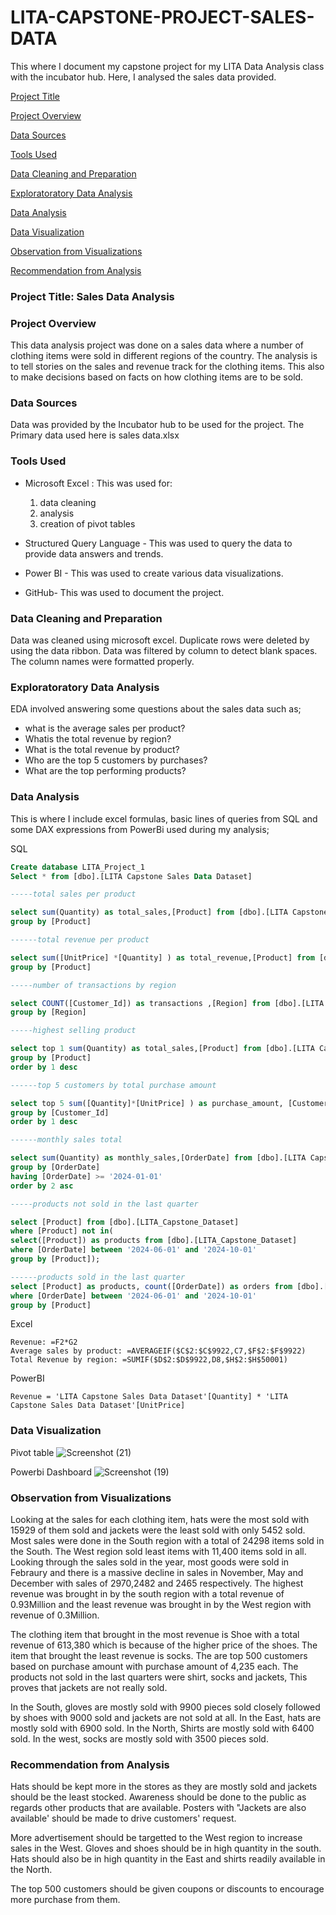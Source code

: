 # LITA-CAPSTONE-PROJECT-SALES-DATA
This where I document my capstone project for my LITA Data Analysis class with the incubator hub. Here, I analysed the sales data provided.

[Project Title](#project-title)

[Project Overview](#project-overview)

[Data Sources](#data-sources)

[Tools Used](#tools-used)

[Data Cleaning and Preparation](#data-cleaning-and-preparation)

[Exploratoratory Data Analysis](#exploratoratory-data-analysis)

[Data Analysis](#data-analysis)

[Data Visualization](#data-visualization)

[Observation from Visualizations](#observation-from-visualizations)

[Recommendation from Analysis](#recommendation-from-analysis)


### Project Title: Sales Data Analysis

### Project Overview
This data analysis project was done on a sales data where a number of clothing items were sold in different regions of the country. The analysis is to tell stories on the sales and revenue track for the clothing items. This also to make decisions based on facts on how clothing items are to be sold.

### Data Sources
Data was provided by the Incubator hub to be used for the project. The Primary data used here is sales data.xlsx

### Tools Used
- Microsoft Excel : This was used for:
  1.  data cleaning
  2.  analysis 
  3.  creation of pivot tables
- Structured Query Language - This was used to query the data to provide data answers and trends.
  
- Power BI - This was used to create various data visualizations.
  
- GitHub- This was used to document the project.
  
### Data Cleaning and Preparation
Data was cleaned using microsoft excel. Duplicate rows were deleted by using the data ribbon. Data was filtered by column to detect blank spaces. The column names were formatted properly.

### Exploratoratory Data Analysis
EDA involved answering some questions about the sales data such as;
- what is the average sales per product?
- Whatis the total revenue by region?
- What is the total revenue by product?
- Who are the top 5 customers by purchases?
- What are the top performing products?

 ### Data Analysis
 This is where I include excel formulas, basic lines of queries from SQL and some 
 DAX expressions from PowerBi used during my analysis;
 
 SQL

``` SQL
Create database LITA_Project_1
Select * from [dbo].[LITA Capstone Sales Data Dataset]

-----total sales per product

select sum(Quantity) as total_sales,[Product] from [dbo].[LITA Capstone Sales Data Dataset]
group by [Product]

------total revenue per product

select sum([UnitPrice] *[Quantity] ) as total_revenue,[Product] from [dbo].[LITA Capstone Sales Data Dataset]
group by [Product]

-----number of transactions by region

select COUNT([Customer_Id]) as transactions ,[Region] from [dbo].[LITA Capstone Sales Data Dataset]
group by [Region]

-----highest selling product

select top 1 sum(Quantity) as total_sales,[Product] from [dbo].[LITA Capstone Sales Data Dataset]
group by [Product]
order by 1 desc

------top 5 customers by total purchase amount 

select top 5 sum([Quantity]*[UnitPrice] ) as purchase_amount, [Customer_Id] from [dbo].[LITA Capstone Sales Data Dataset]
group by [Customer_Id]
order by 1 desc 

------monthly sales total

select sum(Quantity) as monthly_sales,[OrderDate] from [dbo].[LITA Capstone Sales Data Dataset]
group by [OrderDate]
having [OrderDate] >= '2024-01-01'
order by 2 asc

-----products not sold in the last quarter

select [Product] from [dbo].[LITA_Capstone_Dataset]
where [Product] not in(
select([Product]) as products from [dbo].[LITA_Capstone_Dataset]
where [OrderDate] between '2024-06-01' and '2024-10-01'
group by [Product]);

------products sold in the last quarter
select [Product] as products, count([OrderDate]) as orders from [dbo].[LITA Capstone Sales Data Dataset]
where [OrderDate] between '2024-06-01' and '2024-10-01' 
group by [Product]
```
Excel
```Excel
Revenue: =F2*G2
Average sales by product: =AVERAGEIF($C$2:$C$9922,C7,$F$2:$F$9922)
Total Revenue by region: =SUMIF($D$2:$D$9922,D8,$H$2:$H$50001)
```
PowerBI
```PowerBi
Revenue = 'LITA Capstone Sales Data Dataset'[Quantity] * 'LITA Capstone Sales Data Dataset'[UnitPrice]
```

### Data Visualization
Pivot table
![Screenshot (21)](https://github.com/user-attachments/assets/12036754-4008-4222-93ca-ec4bdf75cf30)


Powerbi Dashboard
![Screenshot (19)](https://github.com/user-attachments/assets/7036ba5d-b838-418c-805f-207bc82e9bbc)

### Observation from Visualizations
Looking at the sales for each clothing item, hats were the most sold with 15929 of them sold and jackets were the least sold with only 5452 sold. Most sales were done in the South region with a total of 24298 items sold in the South. The West region sold least items with 11,400 items sold in all. Looking through the sales sold in the year, most goods were sold in Febraury and there is a massive decline in sales in November, May and December with sales of 2970,2482 and 2465 respectively. The highest revenue was brought in by the south region with a total revenue of 0.93Million and the least revenue was brought in by the West region with revenue of 0.3Million.

The clothing item that brought in the most revenue is Shoe with a total revenue of 613,380 which is because of the higher price of the shoes. The item that brought the least revenue is socks. The are top 500 customers based on purchase amount  with purchase amount of 4,235 each. The products not sold in the last quarters were shirt, socks and jackets, This proves that jackets are not really sold. 

In the South, gloves are mostly sold with 9900 pieces sold closely followed by shoes with 9000 sold and jackets are not sold at all. In the East, hats are mostly sold with 6900 sold. In the North, Shirts are mostly sold with 6400 sold. In the west, socks are mostly sold with 3500 pieces sold. 

### Recommendation from Analysis
Hats should be kept more in the stores as they are mostly sold and jackets should be the least stocked. Awareness should be done to the public as regards other products that are available. Posters with "Jackets are also available' should be made to drive customers' request.

More advertisement should be targetted to the West region to increase sales in the West.
Gloves and shoes should be in high quantity in the south. Hats should also be in high quantity in the East and shirts readily available in the North.

The top 500 customers should be given coupons or discounts to encourage more purchase from them.




